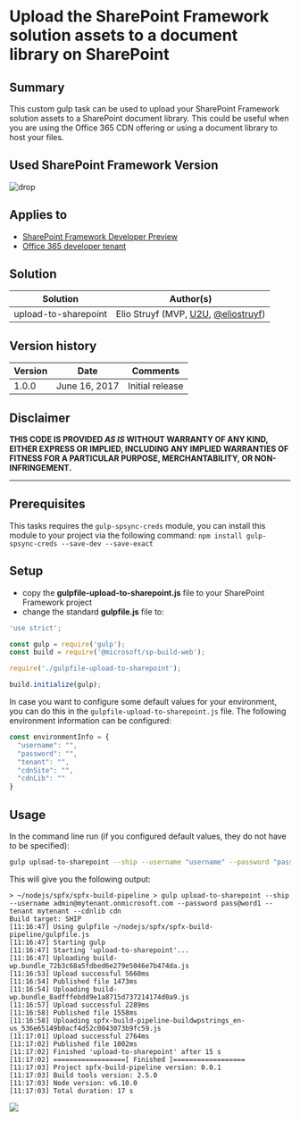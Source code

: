 # Upload the SharePoint Framework solution assets to a document library on SharePoint

## Summary

This custom gulp task can be used to upload your SharePoint Framework solution assets to a SharePoint document library. This could be useful when you are using the Office 365 CDN offering or using a document library to host your files.

## Used SharePoint Framework Version 
![drop](https://img.shields.io/badge/drop-1.1.1-green.svg)

## Applies to

* [SharePoint Framework Developer Preview](http://dev.office.com/sharepoint/docs/spfx/sharepoint-framework-overview)
* [Office 365 developer tenant](http://dev.office.com/sharepoint/docs/spfx/set-up-your-developer-tenant)

## Solution

Solution|Author(s)
--------|---------
upload-to-sharepoint|Elio Struyf (MVP, [U2U](https://www.u2u.be), [@eliostruyf](https://twitter.com/eliostruyf))

## Version history

Version|Date|Comments
-------|----|--------
1.0.0|June 16, 2017|Initial release

## Disclaimer
**THIS CODE IS PROVIDED *AS IS* WITHOUT WARRANTY OF ANY KIND, EITHER EXPRESS OR IMPLIED, INCLUDING ANY IMPLIED WARRANTIES OF FITNESS FOR A PARTICULAR PURPOSE, MERCHANTABILITY, OR NON-INFRINGEMENT.**

---

## Prerequisites

This tasks requires the `gulp-spsync-creds` module, you can install this module to your project via the following command: `npm install gulp-spsync-creds --save-dev --save-exact`

## Setup

* copy the **gulpfile-upload-to-sharepoint.js** file to your SharePoint Framework project
* change the standard **gulpfile.js** file to:

```js
'use strict';

const gulp = require('gulp');
const build = require('@microsoft/sp-build-web');

require('./gulpfile-upload-to-sharepoint');

build.initialize(gulp);
```

In case you want to configure some default values for your environment, you can do this in the `gulpfile-upload-to-sharepoint.js` file. The following environment information can be configured:

```javascript
const environmentInfo = {
  "username": "",
  "password": "",
  "tenant": "",
  "cdnSite": "",
  "cdnLib": ""
}
```

## Usage

In the command line run (if you configured default values, they do not have to be specified):

```sh
gulp upload-to-sharepoint --ship --username "username" --password "password" --tenant "tenant-name-only" --cdnsite "relative-path-to-the-site" --cdnlib "library-url"
```

This will give you the following output:

```text
> ~/nodejs/spfx/spfx-build-pipeline > gulp upload-to-sharepoint --ship --username admin@mytenant.onmicrosoft.com --password pass@word1 --tenant mytenant --cdnlib cdn
Build target: SHIP
[11:16:47] Using gulpfile ~/nodejs/spfx/spfx-build-pipeline/gulpfile.js
[11:16:47] Starting gulp
[11:16:47] Starting 'upload-to-sharepoint'...
[11:16:47] Uploading build-wp.bundle_72b3c68a5fdbed6e279e5046e7b474da.js
[11:16:53] Upload successful 5660ms
[11:16:54] Published file 1473ms
[11:16:54] Uploading build-wp.bundle_8adfffebdd9e1a8715d737214174d0a9.js
[11:16:57] Upload successful 2289ms
[11:16:58] Published file 1558ms
[11:16:58] Uploading spfx-build-pipeline-buildwpstrings_en-us_536e65149b0acf4d52c0043073b9fc59.js
[11:17:01] Upload successful 2764ms
[11:17:02] Published file 1002ms
[11:17:02] Finished 'upload-to-sharepoint' after 15 s
[11:17:02] ==================[ Finished ]==================
[11:17:03] Project spfx-build-pipeline version: 0.0.1
[11:17:03] Build tools version: 2.5.0
[11:17:03] Node version: v6.10.0
[11:17:03] Total duration: 17 s
```

<img src="https://telemetry.sharepointpnp.com/sp-dev-build-extensions/gulp-tasks/upload-to-sharepoint" />